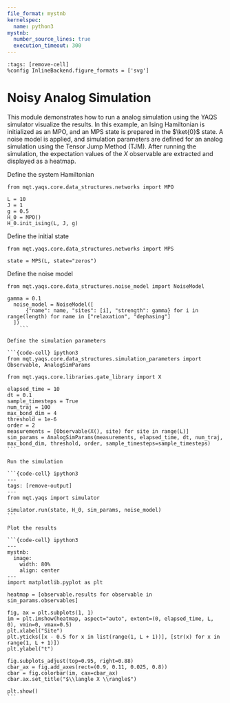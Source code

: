 ```yaml
---
file_format: mystnb
kernelspec:
  name: python3
mystnb:
  number_source_lines: true
  execution_timeout: 300
---
```


```{code-cell} ipython3
:tags: [remove-cell]
%config InlineBackend.figure_formats = ['svg']
```

# Noisy Analog Simulation

This module demonstrates how to run a analog simulation using the YAQS simulator visualize the results.
In this example, an Ising Hamiltonian is initialized as an MPO, and an MPS state is prepared in the $\ket{0}$ state.
A noise model is applied, and simulation parameters are defined for an analog simulation using the Tensor Jump Method (TJM).
After running the simulation, the expectation values of the $X$ observable are extracted and displayed as a heatmap.

Define the system Hamiltonian

```{code-cell} ipython3
from mqt.yaqs.core.data_structures.networks import MPO

L = 10
J = 1
g = 0.5
H_0 = MPO()
H_0.init_ising(L, J, g)
```

Define the initial state

```{code-cell} ipython3
from mqt.yaqs.core.data_structures.networks import MPS

state = MPS(L, state="zeros")
```

Define the noise model

````{code-cell} ipython3
from mqt.yaqs.core.data_structures.noise_model import NoiseModel

gamma = 0.1
  noise_model = NoiseModel([
      {"name": name, "sites": [i], "strength": gamma} for i in range(length) for name in ["relaxation", "dephasing"]
  ])
    ```

Define the simulation parameters

```{code-cell} ipython3
from mqt.yaqs.core.data_structures.simulation_parameters import Observable, AnalogSimParams

from mqt.yaqs.core.libraries.gate_library import X

elapsed_time = 10
dt = 0.1
sample_timesteps = True
num_traj = 100
max_bond_dim = 4
threshold = 1e-6
order = 2
measurements = [Observable(X(), site) for site in range(L)]
sim_params = AnalogSimParams(measurements, elapsed_time, dt, num_traj, max_bond_dim, threshold, order, sample_timesteps=sample_timesteps)
```

Run the simulation

```{code-cell} ipython3
---
tags: [remove-output]
---
from mqt.yaqs import simulator

simulator.run(state, H_0, sim_params, noise_model)
```

Plot the results

```{code-cell} ipython3
---
mystnb:
  image:
    width: 80%
    align: center
---
import matplotlib.pyplot as plt

heatmap = [observable.results for observable in sim_params.observables]

fig, ax = plt.subplots(1, 1)
im = plt.imshow(heatmap, aspect="auto", extent=(0, elapsed_time, L, 0), vmin=0, vmax=0.5)
plt.xlabel("Site")
plt.yticks([x - 0.5 for x in list(range(1, L + 1))], [str(x) for x in range(1, L + 1)])
plt.ylabel("t")

fig.subplots_adjust(top=0.95, right=0.88)
cbar_ax = fig.add_axes(rect=(0.9, 0.11, 0.025, 0.8))
cbar = fig.colorbar(im, cax=cbar_ax)
cbar.ax.set_title("$\\langle X \\rangle$")

plt.show()
```
````
